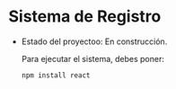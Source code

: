 <h1> Sistema de Registro</h1>

- Estado del proyectoo: En construcción.

  Para ejecutar el sistema, debes poner:

  ```npm install react```
